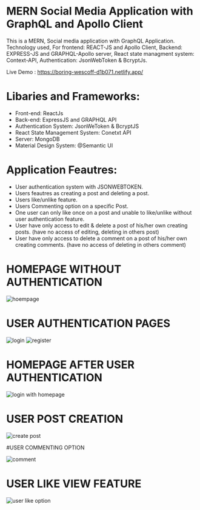 # MERN Social Media Application with GraphQL and Apollo Client
 
This is a MERN, Social media application with GraphQL Application. Technology used, For frontend: REACT-JS and Apollo Client, Backend: EXPRESS-JS and GRAPHQL-Apollo server, React state managment system: Context-API, Authentication: JsonWebToken & BcryptJs.

Live Demo : https://boring-wescoff-d1b071.netlify.app/


# Libaries and Frameworks:
- Front-end: ReactJs
- Back-end: ExpressJS and GRAPHQL API
- Authentication System: JsonWeToken & BcryptJS
- React State Management System: Conetxt API
- Server: MongoDB
- Material Design System: @Semantic UI

# Application Feautres:

- User authentication system with JSONWEBTOKEN.
- Users feautres as creating a post and deleting a post.
- Users like/unlike feature.
- Users Commenting option on a specific Post.
- One user can only like once on a post and unable to like/unlike without user authentication feature.
- User have only access to edit & delete a post of his/her own creating posts. (have no access of editing, deleting in others post)
- User have only access to delete a comment on a post of his/her own creating comments. (have no access of  deleting in others comment)



# HOMEPAGE WITHOUT AUTHENTICATION

![hoempage](https://user-images.githubusercontent.com/77459327/114030732-80505300-989c-11eb-8901-761dfada511a.png)

# USER AUTHENTICATION PAGES

![login](https://user-images.githubusercontent.com/77459327/114030737-81818000-989c-11eb-878b-3c07ccb4702a.png)
![register](https://user-images.githubusercontent.com/77459327/114030739-821a1680-989c-11eb-8da3-2fc2473366c2.png)

# HOMEPAGE AFTER USER AUTHENTICATION

![login with homepage](https://user-images.githubusercontent.com/77459327/114030736-80e8e980-989c-11eb-894f-16c68da9241a.png)

# USER POST CREATION

![create post](https://user-images.githubusercontent.com/77459327/114030730-7fb7bc80-989c-11eb-9880-ceb08cde7831.png)



#USER COMMENTING OPTION

![comment](https://user-images.githubusercontent.com/77459327/114030722-7e868f80-989c-11eb-8539-ca9c229aac1d.png)

# USER LIKE VIEW FEATURE

![user like option](https://user-images.githubusercontent.com/77459327/114030741-821a1680-989c-11eb-95f9-4ec7cdd59998.png)
